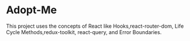 # Adopt-Me

This project uses the concepts of React like Hooks,react-router-dom, Life Cycle Methods,redux-toolkit, react-query, and Error Boundaries.
